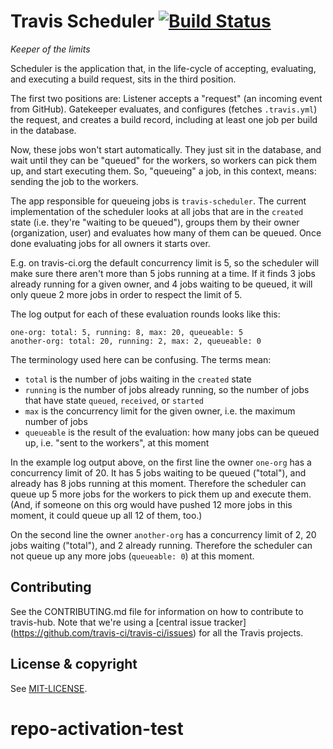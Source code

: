 # Travis Scheduler [![Build Status](https://travis-ci.org/travis-ci/travis-scheduler.svg?branch=master)](https://travis-ci.org/travis-ci/travis-scheduler)

*Keeper of the limits*

Scheduler is the application that, in the life-cycle of accepting,
evaluating, and executing a build request, sits in the third position.

The first two positions are: Listener accepts a "request" (an incoming event
from GitHub). Gatekeeper evaluates, and configures (fetches `.travis.yml`) the
request, and creates a build record, including at least one job per build in
the database.

Now, these jobs won't start automatically. They just sit in the database, and
wait until they can be "queued" for the workers, so workers can pick them up,
and start executing them. So, "queueing" a job, in this context, means: sending
the job to the workers.

The app responsible for queueing jobs is `travis-scheduler`. The current
implementation of the scheduler looks at all jobs that are in the `created`
state (i.e. they're "waiting to be queued"), groups them by their owner
(organization, user) and evaluates how many of them can be queued. Once done
evaluating jobs for all owners it starts over.

E.g. on travis-ci.org the default concurrency limit is 5, so the scheduler will
make sure there aren't more than 5 jobs running at a time. If it finds 3 jobs
already running for a given owner, and 4 jobs waiting to be queued, it will
only queue 2 more jobs in order to respect the limit of 5.

The log output for each of these evaluation rounds looks like this:

```
one-org: total: 5, running: 8, max: 20, queueable: 5
another-org: total: 20, running: 2, max: 2, queueable: 0
```

The terminology used here can be confusing. The terms mean:

* `total` is the number of jobs waiting in the `created` state
* `running` is the number of jobs already running, so the number of jobs that
   have state `queued`, `received`, or `started`
* `max` is the concurrency limit for the given owner, i.e. the maximum number
   of jobs
* `queueable` is the result of the evaluation: how many jobs can be queued up,
   i.e. "sent to the workers", at this moment

In the example log output above, on the first line the owner `one-org` has a
concurrency limit of 20. It has 5 jobs waiting to be queued ("total"), and
already has 8 jobs running at this moment. Therefore the scheduler can queue up
5 more jobs for the workers to pick them up and execute them. (And, if someone
on this org would have pushed 12 more jobs in this moment, it could queue up
all 12 of them, too.)

On the second line the owner `another-org` has a concurrency limit of 2, 20
jobs waiting ("total"), and 2 already running. Therefore the scheduler can not
queue up any more jobs (`queueable: 0`) at this moment.

## Contributing

See the CONTRIBUTING.md file for information on how to contribute to travis-hub.
Note that we're using a [central issue tracker]
(https://github.com/travis-ci/travis-ci/issues) for all the Travis projects.


## License & copyright

See [MIT-LICENSE](MIT-LICENSE.md).

# repo-activation-test
